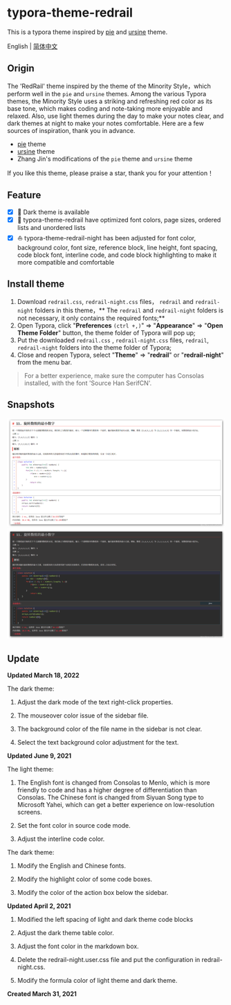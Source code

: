 # typora-theme-redrail
This is a typora theme inspired by [pie](https://github.com/shrugginG/typora-theme-pie) and [ursine](https://github.com/danielduyixin/typora-theme-ursine) theme.

English | [简体中文](./README_CN.md)
## Origin
The 'RedRail' theme inspired by the theme of the Minority Style，which perform well in the `pie` and `ursine` themes. Among the various Typora themes, the Minority Style uses a striking and refreshing red color as its base tone, which makes coding and note-taking more enjoyable and relaxed. Also, use light themes during the day to make your notes clear, and dark themes at night to make your notes comfortable. Here are a few sources of inspiration, thank you in advance.
- [pie](https://github.com/shrugginG/typora-theme-pie) theme
- [ursine](https://github.com/danielduyixin/typora-theme-ursine) theme
- Zhang Jin's modifications of the `pie` theme and `ursine` theme

If you like this theme, please praise a star, thank you for your attention！
## Feature
- [x]  :baby_chick: Dark theme is available
- [x]  :rocket: typora-theme-redrail have optimized font colors, page sizes, ordered lists and unordered lists
- [x]  :sailboat: typora-theme-redrail-night has been adjusted for font color, background color, font size, reference block, line height, font spacing, code block font, interline code, and code block highlighting to make it more compatible and comfortable
## Install theme
1. Download `redrail.css`, `redrail-night.css` files， `redrail` and `redrail-night` folders in this theme，** The `redrail` and `redrail-night` folders is not necessary, it only contains the required fonts;**
2. Open Typora, click "**Preferences** `(ctrl +,)`" => "**Appearance**" => "**Open Theme Folder**" button, the theme folder of Typora will pop up;
3. Put the downloaded `redrail.css` , `redrail-night.css` files, `redrail`, `redrail-night` folders into the theme folder of Typora;
4. Close and reopen Typora, select "**Theme**" => "**redrail**" or "**redrail-night**" from the menu bar.

> For a better experience, make sure the computer has Consolas installed, with the font 'Source Han SerifCN'.

## Snapshots

![light-theme](README.assets/light-theme-2.png)
![dark-theme](README.assets/dark-theme-1.png)

## Update

**Updated March 18, 2022**

The dark theme:

1. Adjust the dark mode of the text right-click properties.

2. The mouseover color issue of the sidebar file.

3. The background color of the file name in the sidebar is not clear.

4. Select the text background color adjustment for the text.

**Updated June 9, 2021**

The light theme:

1. The English font is changed from Consolas to Menlo, which is more friendly to code and has a higher degree of differentiation than Consolas. The Chinese font is changed from Siyuan Song type to Microsoft Yahei, which can get a better experience on low-resolution screens.

2. Set the font color in source code mode.

3. Adjust the interline code color.

The dark theme:

1. Modify the English and Chinese fonts.

2. Modify the highlight color of some code boxes.

3. Modify the color of the action box below the sidebar.

**Updated April 2, 2021**

1. Modified the left spacing of light and dark theme code blocks

2. Adjust the dark theme table color.

3. Adjust the font color in the markdown box.

4. Delete the redrail-night.user.css file and put the configuration in redrail-night.css.

5. Modify the formula color of light theme and dark theme.

**Created March 31, 2021**
